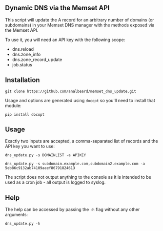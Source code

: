 ## Dynamic DNS via the Memset API

This script will update the A record for an arbitrary number of domains (or subdomains) in your Memset DNS manager with the methods exposed via the Memset API.

To use it, you will need an API key with the following scope:

* dns.reload
* dns.zone_info
* dns.zone_record_update
* job.status

## Installation

```
git clone https://github.com/analbeard/memset_dns_update.git
```

Usage and options are generated using `docopt` so you'll need to install that module:

```
pip install docopt
```

## Usage

Exactly two inputs are accepted, a comma-separated list of records and the API key you want to use:

```
dns_update.py -s DOMAINLIST -a APIKEY

dns_update.py -s subdomain.example.com,subdomain2.example.com -a 5eb86c9132ab74109aaef86791824613
```

The script does not output anything to the console as it is intended to be used as a cron job - all output is logged to syslog.

## Help

The help can be accessed by passing the `-h` flag without any other arguments:

```
dns_update.py -h
```
